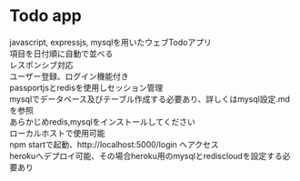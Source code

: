 # Todo app

javascript, expressjs, mysqlを用いたウェブTodoアプリ<br>
項目を日付順に自動で並べる<br>
レスポンシブ対応<br>
ユーザー登録、ログイン機能付き<br>
passportjsとredisを使用しセッション管理<br>
mysqlでデータベース及びテーブル作成する必要あり、詳しくはmysql設定.mdを参照<br>
あらかじめredis,mysqlをインストールしてください<br>
ローカルホストで使用可能<br>
npm startで起動、http://localhost:5000/login へアクセス<br>
herokuへデプロイ可能、その場合heroku用のmysqlとrediscloudを設定する必要あり<br>
